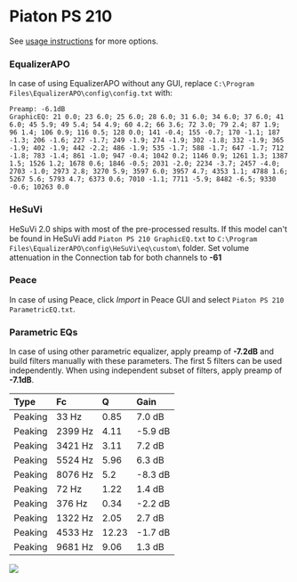 # Piaton PS 210
See [usage instructions](https://github.com/jaakkopasanen/AutoEq#usage) for more options.

### EqualizerAPO
In case of using EqualizerAPO without any GUI, replace `C:\Program Files\EqualizerAPO\config\config.txt`
with:
```
Preamp: -6.1dB
GraphicEQ: 21 0.0; 23 6.0; 25 6.0; 28 6.0; 31 6.0; 34 6.0; 37 6.0; 41 6.0; 45 5.9; 49 5.4; 54 4.9; 60 4.2; 66 3.6; 72 3.0; 79 2.4; 87 1.9; 96 1.4; 106 0.9; 116 0.5; 128 0.0; 141 -0.4; 155 -0.7; 170 -1.1; 187 -1.3; 206 -1.6; 227 -1.7; 249 -1.9; 274 -1.9; 302 -1.8; 332 -1.9; 365 -1.9; 402 -1.9; 442 -2.2; 486 -1.9; 535 -1.7; 588 -1.7; 647 -1.7; 712 -1.8; 783 -1.4; 861 -1.0; 947 -0.4; 1042 0.2; 1146 0.9; 1261 1.3; 1387 1.5; 1526 1.2; 1678 0.6; 1846 -0.5; 2031 -2.0; 2234 -3.7; 2457 -4.0; 2703 -1.0; 2973 2.8; 3270 5.9; 3597 6.0; 3957 4.7; 4353 1.1; 4788 1.6; 5267 5.6; 5793 4.7; 6373 0.6; 7010 -1.1; 7711 -5.9; 8482 -6.5; 9330 -0.6; 10263 0.0
```

### HeSuVi
HeSuVi 2.0 ships with most of the pre-processed results. If this model can't be found in HeSuVi add
`Piaton PS 210 GraphicEQ.txt` to `C:\Program Files\EqualizerAPO\config\HeSuVi\eq\custom\` folder.
Set volume attenuation in the Connection tab for both channels to **-61**

### Peace
In case of using Peace, click *Import* in Peace GUI and select `Piaton PS 210 ParametricEQ.txt`.

### Parametric EQs
In case of using other parametric equalizer, apply preamp of **-7.2dB** and build filters manually
with these parameters. The first 5 filters can be used independently.
When using independent subset of filters, apply preamp of **-7.1dB**.

| Type    | Fc      |     Q | Gain    |
|:--------|:--------|:------|:--------|
| Peaking | 33 Hz   |  0.85 | 7.0 dB  |
| Peaking | 2399 Hz |  4.11 | -5.9 dB |
| Peaking | 3421 Hz |  3.11 | 7.2 dB  |
| Peaking | 5524 Hz |  5.96 | 6.3 dB  |
| Peaking | 8076 Hz |  5.2  | -8.3 dB |
| Peaking | 72 Hz   |  1.22 | 1.4 dB  |
| Peaking | 376 Hz  |  0.34 | -2.2 dB |
| Peaking | 1322 Hz |  2.05 | 2.7 dB  |
| Peaking | 4533 Hz | 12.23 | -1.7 dB |
| Peaking | 9681 Hz |  9.06 | 1.3 dB  |

![](https://raw.githubusercontent.com/jaakkopasanen/AutoEq/master/results/headphonecom/sbaf-serious/Piaton%20PS%20210/Piaton%20PS%20210.png)